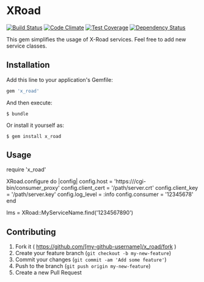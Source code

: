 # XRoad

[![Build Status](https://travis-ci.org/jannosiilbek/x_road.svg)](https://travis-ci.org/jannosiilbek/x_road)
[![Code Climate](https://codeclimate.com/github/jannosiilbek/x_road/badges/gpa.svg)](https://codeclimate.com/github/jannosiilbek/x_road)
[![Test Coverage](https://codeclimate.com/github/jannosiilbek/x_road/badges/coverage.svg)](https://codeclimate.com/github/jannosiilbek/x_road/coverage)
[![Dependency Status](https://gemnasium.com/jannosiilbek/x_road.svg)](https://gemnasium.com/jannosiilbek/x_road)

This gem simplifies the usage of X-Road services. Feel free to add new service classes.

## Installation

Add this line to your application's Gemfile:

```ruby
gem 'x_road'
```

And then execute:

    $ bundle

Or install it yourself as:

    $ gem install x_road

## Usage

require 'x_road'

XRoad.configure do |config|
  config.host = 'https://<security server ip>/cgi-bin/consumer_proxy'
  config.client_cert = '/path/server.crt'
  config.client_key = '/path/server.key'
  config.log_level = :info
  config.consumer = '12345678'
end

lms = XRoad::MyServiceName.find('1234567890')

## Contributing

1. Fork it ( https://github.com/[my-github-username]/x_road/fork )
2. Create your feature branch (`git checkout -b my-new-feature`)
3. Commit your changes (`git commit -am 'Add some feature'`)
4. Push to the branch (`git push origin my-new-feature`)
5. Create a new Pull Request
